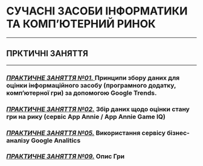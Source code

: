 # **СУЧАСНІ ЗАСОБИ ІНФОРМАТИКИ ТА КОМП’ЮТЕРНИЙ РИНОК**
***
## **ПРКТИЧНІ ЗАНЯТТЯ**
***
### [***ПРАКТИЧНЕ ЗАНЯТТЯ №01.*** ](/02_PRKT/2021_MRK_Prakt_01.pdf) Принципи збору даних для оцінки інформаційного засобу (програмного додатку, комп’ютерної гри) за допомогою Google Trends.

### [***ПРАКТИЧНЕ ЗАНЯТТЯ №02.***](/02_PRKT/2021_MRK_Prakt_02.pdf) Збір даних щодо оцінки стану гри на рику (сервіс App Annie / App Annie Game IQ)

### [***ПРАКТИЧНЕ ЗАНЯТТЯ №05.***](/02_PRKT/2021_MRK_Prakt_05.pdf) Використання сервісу бізнес-аналізу Google Analitics

### [***ПРАКТИЧНЕ ЗАНЯТТЯ №09.***](/02_PRKT/2021_MRK_Prakt_09.pdf) Опис Гри

